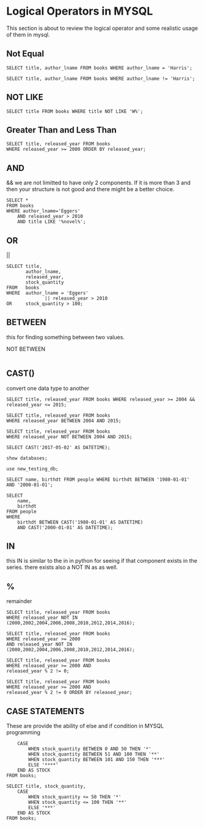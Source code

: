 # Logical Operators in MYSQL
This section is about to review the logical operator and some realistic usage of them in mysql.

## Not Equal
```
SELECT title, author_lname FROM books WHERE author_lname = 'Harris';
 
SELECT title, author_lname FROM books WHERE author_lname != 'Harris';
```
## NOT LIKE
```
SELECT title FROM books WHERE title NOT LIKE 'W%';
```
## Greater Than and Less Than
```
SELECT title, released_year FROM books 
WHERE released_year >= 2000 ORDER BY released_year;
```

## AND
&&
we are not limitted to have only 2 components. If it is more than 3 and then your structure is not good and there might be a better choice.
```
SELECT * 
FROM books
WHERE author_lname='Eggers' 
    AND released_year > 2010 
    AND title LIKE '%novel%';
```

## OR
||

```
SELECT title, 
       author_lname, 
       released_year, 
       stock_quantity 
FROM   books 
WHERE  author_lname = 'Eggers' 
              || released_year > 2010 
OR     stock_quantity > 100;
```
## BETWEEN
this for finding something between two values.

NOT BETWEEN
```

```

## CAST()
convert one data type to another
```
SELECT title, released_year FROM books WHERE released_year >= 2004 && released_year <= 2015;
 
SELECT title, released_year FROM books 
WHERE released_year BETWEEN 2004 AND 2015;
 
SELECT title, released_year FROM books 
WHERE released_year NOT BETWEEN 2004 AND 2015;
 
SELECT CAST('2017-05-02' AS DATETIME);
 
show databases;
 
use new_testing_db;
 
SELECT name, birthdt FROM people WHERE birthdt BETWEEN '1980-01-01' AND '2000-01-01';
 
SELECT 
    name, 
    birthdt 
FROM people
WHERE 
    birthdt BETWEEN CAST('1980-01-01' AS DATETIME)
    AND CAST('2000-01-01' AS DATETIME);
```

## IN
this IN is similar to the in in python for seeing if that component exists in the series. there exists also a NOT IN as as well.

## %
remainder

```
SELECT title, released_year FROM books
WHERE released_year NOT IN 
(2000,2002,2004,2006,2008,2010,2012,2014,2016);
 
SELECT title, released_year FROM books
WHERE released_year >= 2000
AND released_year NOT IN 
(2000,2002,2004,2006,2008,2010,2012,2014,2016);
 
SELECT title, released_year FROM books
WHERE released_year >= 2000 AND
released_year % 2 != 0;
 
SELECT title, released_year FROM books
WHERE released_year >= 2000 AND
released_year % 2 != 0 ORDER BY released_year;
```

## CASE STATEMENTS
These are provide the ability of else and if condition in MYSQL programming
```\SELECT title, stock_quantity,
    CASE 
        WHEN stock_quantity BETWEEN 0 AND 50 THEN '*'
        WHEN stock_quantity BETWEEN 51 AND 100 THEN '**'
        WHEN stock_quantity BETWEEN 101 AND 150 THEN '***'
        ELSE '****'
    END AS STOCK
FROM books;
 
SELECT title, stock_quantity,
    CASE 
        WHEN stock_quantity <= 50 THEN '*'
        WHEN stock_quantity <= 100 THEN '**'
        ELSE '***'
    END AS STOCK
FROM books; 
```














